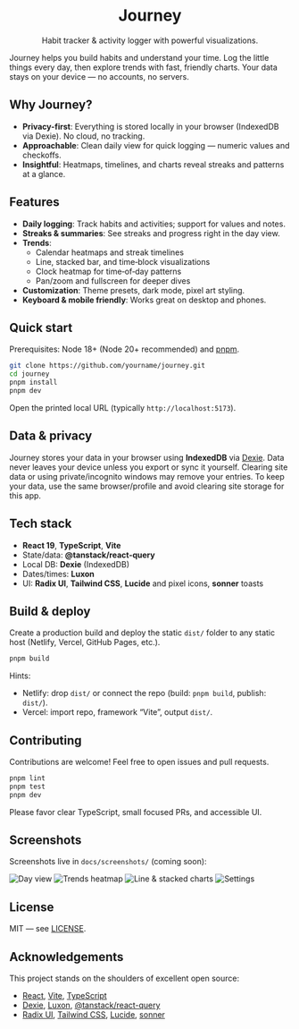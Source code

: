 <div align="center">

# Journey

Habit tracker & activity logger with powerful visualizations.

</div>

Journey helps you build habits and understand your time. Log the little things every day, then explore trends with fast, friendly charts. Your data stays on your device — no accounts, no servers.

## Why Journey?

- **Privacy-first**: Everything is stored locally in your browser (IndexedDB via Dexie). No cloud, no tracking.
- **Approachable**: Clean daily view for quick logging — numeric values and checkoffs.
- **Insightful**: Heatmaps, timelines, and charts reveal streaks and patterns at a glance.

## Features

- **Daily logging**: Track habits and activities; support for values and notes.
- **Streaks & summaries**: See streaks and progress right in the day view.
- **Trends**:
  - Calendar heatmaps and streak timelines
  - Line, stacked bar, and time‑block visualizations
  - Clock heatmap for time‑of‑day patterns
  - Pan/zoom and fullscreen for deeper dives
- **Customization**: Theme presets, dark mode, pixel art styling.
- **Keyboard & mobile friendly**: Works great on desktop and phones.

## Quick start

Prerequisites: Node 18+ (Node 20+ recommended) and [pnpm](https://pnpm.io/).

```bash
git clone https://github.com/yourname/journey.git
cd journey
pnpm install
pnpm dev
```

Open the printed local URL (typically `http://localhost:5173`).

## Data & privacy

Journey stores your data in your browser using **IndexedDB** via [Dexie](https://dexie.org/). Data never leaves your device unless you export or sync it yourself. Clearing site data or using private/incognito windows may remove your entries. To keep your data, use the same browser/profile and avoid clearing site storage for this app.

## Tech stack

- **React 19**, **TypeScript**, **Vite**
- State/data: **@tanstack/react-query**
- Local DB: **Dexie** (IndexedDB)
- Dates/times: **Luxon**
- UI: **Radix UI**, **Tailwind CSS**, **Lucide** and pixel icons, **sonner** toasts

## Build & deploy

Create a production build and deploy the static `dist/` folder to any static host (Netlify, Vercel, GitHub Pages, etc.).

```bash
pnpm build
```

Hints:
- Netlify: drop `dist/` or connect the repo (build: `pnpm build`, publish: `dist/`).
- Vercel: import repo, framework “Vite”, output `dist/`.

## Contributing

Contributions are welcome! Feel free to open issues and pull requests.

```bash
pnpm lint
pnpm test
pnpm dev
```

Please favor clear TypeScript, small focused PRs, and accessible UI.

## Screenshots

Screenshots live in `docs/screenshots/` (coming soon):

![Day view](docs/screenshots/day-view.png)
![Trends heatmap](docs/screenshots/trends-heatmap.png)
![Line & stacked charts](docs/screenshots/trends-line.png)
![Settings](docs/screenshots/settings.png)

## License

MIT — see [LICENSE](./LICENSE).

## Acknowledgements

This project stands on the shoulders of excellent open source:

- [React](https://react.dev), [Vite](https://vite.dev), [TypeScript](https://www.typescriptlang.org/)
- [Dexie](https://dexie.org), [Luxon](https://moment.github.io/luxon/), [@tanstack/react-query](https://tanstack.com/query/latest)
- [Radix UI](https://www.radix-ui.com/), [Tailwind CSS](https://tailwindcss.com/), [Lucide](https://lucide.dev), [sonner](https://sonner.emilkowal.ski/)
